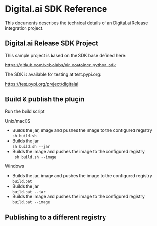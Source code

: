 # Digital.ai SDK Reference 

This documents describes the technical details of an Digital.ai Release integration project.

## Digital.ai Release SDK Project

This sample project is based on the SDK base defined here:

https://github.com/xebialabs/xlr-container-python-sdk

The SDK is available for testing at test.pypi.org:

https://test.pypi.org/project/digitalai

## Build & publish the plugin

Run the build script

Unix/macOS

* Builds the jar, image and pushes the image to the configured registry  
  ``` sh build.sh ```
* Builds the jar  
  ``` sh build.sh --jar ```
* Builds the image and pushes the image to the configured registry  
  ```  sh build.sh --image ```

Windows

* Builds the jar, image and pushes the image to the configured registry  
  ``` build.bat ```
* Builds the jar  
  ``` build.bat --jar ```
* Builds the image and pushes the image to the configured registry  
  ``` build.bat --image ```

## Publishing to a different registry

